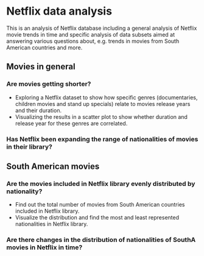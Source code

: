 # Netflix data analysis
This is an analysis of Netflix database including a general analysis of Netflix movie trends in time and specific analysis of data subsets aimed at answering various questions about, e.g. trends in movies from South American countries and more.

## Movies in general

### Are movies getting shorter? 
- Exploring a Netflix dataset to show how specific genres (documentaries, children movies and stand up specials) relate to movies release years and their duration. 
- Visualizing the results in a scatter plot to show whether duration and release year for these genres are correlated.
  
### Has Netflix been expanding the range of nationalities of movies in their library?

## South American movies

### Are the movies included in Netflix library evenly distributed by nationality?
- Find out the total number of movies from South American countries included in Netflix library.
- Visualize the distribution and find the most and least represented nationalities in Netflix library.

### Are there changes in the distribution of nationalities of SouthA movies in Netflix in time?




